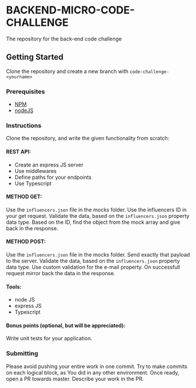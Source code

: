 # BACKEND-MICRO-CODE-CHALLENGE

The repository for the back-end code challenge

## Getting Started

Clone the repository and create a new branch with `code-challenge-<yourname>`

### Prerequisites

* [NPM](https://www.npmjs.com/)
* [nodeJS](https://nodejs.org/en/)

### Instructions

Clone the repository, and write the given functionality from scratch:

#### REST API:

- Create an express JS server
- Use middlewares
- Define paths for your endpoints
- Use Typescript

#### METHOD GET:

Use the `influencers.json` file in the mocks folder. Use the influencers ID in your
get request. Validate the data, based on the `influencers.json` property data type. Based on the ID, find the object from the mock array and give back in the response.

#### METHOD POST:

Use the `influencers.json` file in the mocks folder. Send exactly that payload to the server. Validate the data, based on the `influencers.json` property data type. Use custom validation for the e-mail property. On successfull request mirror back the data in the response.

#### Tools:

- node JS
- express JS
- Typescript

#### Bonus points (optional, but will be appreciated):

Write unit tests for your application.

### Submitting

Please avoid pushing your entire work in one commit. Try to make commits on each logical block, as You did in any
other environment. Once ready, open a PR towards master. Describe your work in the PR.
